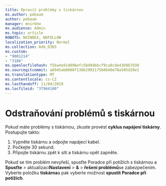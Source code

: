 ```yaml
---
title: Opravit problémy s tiskárnou
ms.author: pebaum
author: pebaum
manager: mnirkhe
ms.audience: Admin
ms.topic: article
ROBOTS: NOINDEX, NOFOLLOW
localization_priority: Normal
ms.collection: Adm_O365
ms.custom:
- "9001214"
- "3186"
ms.openlocfilehash: f5ba4a914096efc5849dbbcf9ca8cde43b9b7d38
ms.sourcegitcommit: a8945ab0008f138b2992175b0640e78a505d29e1
ms.translationtype: MT
ms.contentlocale: cs-CZ
ms.lasthandoff: 11/04/2019
ms.locfileid: "37964100"
---
```

# <a name="troubleshoot-your-printer"></a>Odstraňování problémů s tiskárnou

Pokud máte problémy s tiskárnou, zkuste provést **cyklus napájení tiskárny**. Postupujte takto:

1. Vypněte tiskárnu a odpojte napájecí kabel.
2. Počkejte 30 sekund.
3. Připojte tiskárnu zpět k síti a tiskárnu opět zapněte.

Pokud se tím problém nevyřeší, spusťte Poradce při potížích s tiskárnou a **Spusťte** > aktualizaci**Nastavení** > **&** > **řešení problémů**se zabezpečením. Vyberte položku **tiskárna**a pak vyberte možnost **spustit Poradce při potížích**.